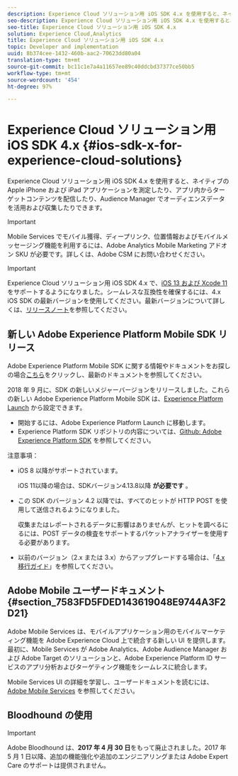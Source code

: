 ```yaml
---
description: Experience Cloud ソリューション用 iOS SDK 4.x を使用すると、ネイティブの Apple iPhone および iPad アプリケーションを測定したり、アプリ内からターゲットコンテンツを配信したり、Audience Manager でオーディエンスデータを活用および収集したりできます。
seo-description: Experience Cloud ソリューション用 iOS SDK 4.x を使用すると、ネイティブの Apple iPhone および iPad アプリケーションを測定したり、アプリ内からターゲットコンテンツを配信したり、Audience Manager でオーディエンスデータを活用および収集したりできます。
seo-title: Experience Cloud ソリューション用 iOS SDK 4.x
solution: Experience Cloud,Analytics
title: Experience Cloud ソリューション用 iOS SDK 4.x
topic: Developer and implementation
uuid: 8b374cee-1432-460b-aac2-70623dd80a04
translation-type: tm+mt
source-git-commit: bc11c1e7a4a11657ee89c40ddcbd37377ce50bb5
workflow-type: tm+mt
source-wordcount: '454'
ht-degree: 97%

---
```



# Experience Cloud ソリューション用 iOS SDK 4.x {#ios-sdk-x-for-experience-cloud-solutions}

Experience Cloud ソリューション用 iOS SDK 4.x を使用すると、ネイティブの Apple iPhone および iPad アプリケーションを測定したり、アプリ内からターゲットコンテンツを配信したり、Audience Manager でオーディエンスデータを活用および収集したりできます。

>[!IMPORTANT]
>
>Mobile Services でモバイル獲得、ディープリンク、位置情報およびモバイルメッセージング機能を利用するには、Adobe Analytics Mobile Marketing アドオン SKU が必要です。詳しくは、Adobe CSM にお問い合わせください。

>[!IMPORTANT]
>
>Experience Cloud ソリューション用 iOS SDK 4.x で、[iOS 13 および Xcode 11](https://developer.apple.com/ios/) をサポートするようになりました。シームレスな互換性を確保するには、4.x iOS SDK の最新バージョンを使用してください。最新バージョンについて詳しくは、[リリースノート](/help/ios/rel-notes.md)を参照してください。

## 新しい Adobe Experience Platform Mobile SDK リリース

Adobe Experience Platform Mobile SDK に関する情報やドキュメントをお探しの場合[こちら](https://aep-sdks.gitbook.io/docs/)をクリックし、最新のドキュメントを参照してください。

2018 年 9 月に、SDK の新しいメジャーバージョンをリリースしました。これらの新しい Adobe Experience Platform Mobile SDK は、[Experience Platform Launch](https://www.adobe.com/jp/experience-platform/launch.html) から設定できます。

* 開始するには、Adobe Experience Platform Launch に移動します。
* Experience Platform SDK リポジトリの内容については、[Github: Adobe Experience Platform SDK](https://github.com/Adobe-Marketing-Cloud/acp-sdks) を参照してください。

注意事項：

* iOS 8 以降がサポートされています。

   iOS 11以降の場合は、SDKバージョン4.13.8以降 **が必要です** 。

* この SDK のバージョン 4.2 以降では、すべてのヒットが HTTP POST を使用して送信されるようになりました。

   収集またはレポートされるデータに影響はありませんが、ヒットを調べるにるには、POST データの検査をサポートするパケットアナライザーを使用する必要があります。

* 以前のバージョン（2.x または 3.x）からアップグレードする場合は、「[4.x 移行ガイド](/help/ios/getting-started/migration-v3.md)」を参照してください。

## Adobe Mobile ユーザードキュメント {#section_7583FD5FDED143619048E9744A3F2D21}

Adobe Mobile Services は、モバイルアプリケーション用のモバイルマーケティング機能を Adobe Experience Cloud 上で統合する新しい UI を提供します。最初に、Mobile Services が Adobe Analytics、Adobe Audience Manager および Adobe Target のソリューションと、Adobe Experience Platform ID サービスのアプリ分析およびターゲティング機能をシームレスに統合します。

Mobile Services UI の詳細を学習し、ユーザードキュメントを読むには、[Adobe Mobile Services](/help/using/home.md) を参照してください。

## Bloodhound の使用

>[!IMPORTANT]
>
>Adobe Bloodhound は、**2017 年 4 月 30 日**&#x200B;をもって廃止されました。2017 年 5 月 1 日以降、追加の機能強化や追加のエンジニアリングまたは Adobe Expert Care のサポートは提供されません。
